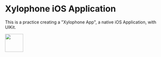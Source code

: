 # Xylophone iOS Application

This is a practice creating a "Xylophone App", a native iOS Application, with UIKit.

<img src="[http://url/image.png](https://github.com/Min-Pyae/Xylophone-iOS/assets/86566662/deafacb1-be29-40c7-bf1a-38f652d901f2)https://github.com/Min-Pyae/Xylophone-iOS/assets/86566662/deafacb1-be29-40c7-bf1a-38f652d901f2" style=" width:60px ; height:60px "  >
